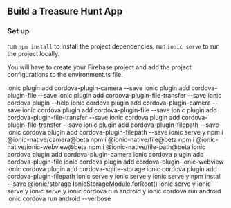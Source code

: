 ## Build a Treasure Hunt App


### Set up
run `npm install` to install the project dependencies.
run `ionic serve` to run the project locally.

You will have to create your Firebase project and add the project configurations to the environment.ts file.

ionic plugin add cordova-plugin-camera --save
ionic plugin add cordova-plugin-file --save
ionic plugin add cordova-plugin-file-transfer --save
ionic cordova plugin --help
ionic cordova plugin add cordova-plugin-camera --save
ionic cordova plugin add cordova-plugin-file --save
ionic plugin add cordova-plugin-file-transfer --save
ionic cordova plugin add cordova-plugin-file-transfer --save
ionic plugin add cordova-plugin-filepath --save
ionic cordova plugin add cordova-plugin-filepath --save
ionic serve
y
npm i @ionic-native/camera@beta
npm i @ionic-native/file@beta
npm i @ionic-native/ionic-webview@beta
npm i @ionic-native/file-path@beta
ionic cordova plugin add cordova-plugin-camera
ionic cordova plugin add cordova-plugin-file
ionic cordova plugin add cordova-plugin-ionic-webview
ionic cordova plugin add cordova-sqlite-storage
ionic cordova plugin add cordova-plugin-filepath
ionic serve
y
ionic serve
y
ionic serve
y
npm install --save @ionic/storage
    IonicStorageModule.forRoot()
ionic serve
y
ionic serve
y
ionic serve
y
ionic cordova run android
y
ionic cordova run android
ionic cordova run android --verbose
